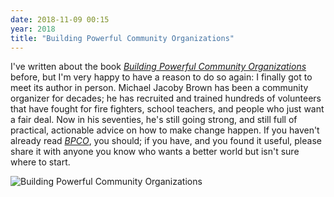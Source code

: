```yaml
---
date: 2018-11-09 00:15
year: 2018
title: "Building Powerful Community Organizations"
---
```


I've written about the book *[Building Powerful Community Organizations][bpco]* before,
but I'm very happy to have a reason to do so again:
I finally got to meet its author in person.
Michael Jacoby Brown has been a community organizer for decades;
he has recruited and trained hundreds of volunteers that have fought for
fire fighters, school teachers, and people who just want a fair deal.
Now in his seventies,
he's still going strong,
and still full of practical, actionable advice on how to make change happen.
If you haven't already read *[BPCO][bpco]*, you should;
if you have,
and you found it useful,
please share it with anyone you know
who wants a better world but isn't sure where to start.

![Building Powerful Community Organizations]({{site.github.url}}/files/2018/11/bpco.jpg)

[bpco]: https://www.amazon.com/Building-Powerful-Community-Organizations-Personal/dp/0977151808/
